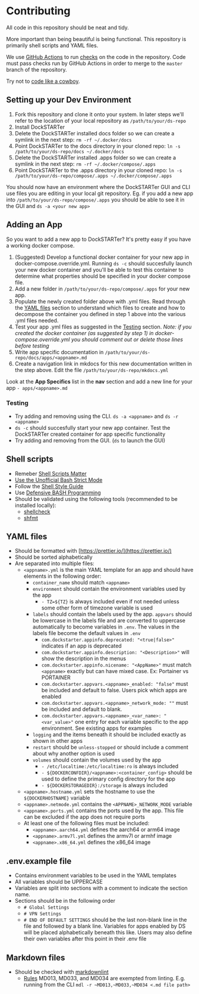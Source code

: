 # Contributing

All code in this repository should be neat and tidy.

More important than being beautiful is being functional. This repository is primarily shell scripts and YAML files.

We use [GitHub Actions](https://github.com/GhostWriters/DockSTARTer/actions) to run [checks](https://github.com/GhostWriters/DockSTARTer/tree/master/.github/workflows) on the code in the repository. Code must pass checks run by GitHub Actions in order to merge to the `master` branch of the repository.

Try not to [code like a cowboy](https://en.wikipedia.org/wiki/Cowboy_coding).

## Setting up your Dev Environment

1. Fork this repository and clone it onto your system. In later steps we'll refer to the location of your local repository as `/path/to/your/ds-repo`
1. Install DockSTARTer
1. Delete the DockSTARTer installed docs folder so we can create a symlink in the next step:  `rm -rf ~/.docker/docs`
1. Point DockSTARTer to the docs directory in your cloned repo: `ln -s /path/to/your/ds-repo/docs ~/.docker/docs`
1. Delete the DockSTARTer installed .apps folder so we can create a symlink in the next step: `rm -rf ~/.docker/compose/.apps`
1. Point DockSTARTer to the .apps directory in your cloned repo: `ln -s /path/to/your/ds-repo/compose/.apps ~/.docker/compose/.apps`

You should now have an environment where the DockSTARTer GUI and CLI use files you are editing in your local git repository. Eg. if you add a new app into `/path/to/your/ds-repo/compose/.apps` you should be able to see it in the GUI and `ds -a <your new app>`

## Adding an App

So you want to add a new app to DockSTARTer? It's pretty easy if you have a working docker compose.

1. (Suggested) Develop a functional docker container for your new app in docker-compose.override.yml. Running `ds -c` should succesfully launch your new docker container and you'll be able to test this container to determine what properties should be specified in your docker compose file.
1. Add a new folder in `/path/to/your/ds-repo/compose/.apps` for your new app.
1. Populate the newly created folder above with .yml files. Read through the [YAML files](#YAML-files) section to understand which files to create and how to decompose the container you defined in step 1 above into the various .yml files needed.
1. Test your app .yml files as suggested in the [Testing](#Testing) section. _Note: if you created the docker container (as suggested by step 1) in docker-compose.override.yml you should comment out or delete those lines before testing_
1. Write app specific documentation in `/path/to/your/ds-repo/docs/apps/<appname>.md`
1. Create a navigation link in mkdocs for this new documentation written in the step above. Edit the file `/path/to/your/ds-repo/mkdocs.yml`

Look at the **App Specifics** list in the **nav** section and add a new line for your app `- apps/<appname>.md`

### Testing

- Try adding and removing using the CLI. `ds -a <appname>` and `ds -r <appname>`
- `ds -c` should succesfully start your new app container. Test the DockSTARTer created container for app specific functionality
- Try adding and removing from the GUI. (`ds` to launch the GUI)

## Shell scripts

- Remeber [Shell Scripts Matter](https://dev.to/thiht/shell-scripts-matter)
- [Use the Unofficial Bash Strict Mode](http://redsymbol.net/articles/unofficial-bash-strict-mode/)
- Follow the [Shell Style Guide](https://google.github.io/styleguide/shell.xml)
- Use [Defensive BASH Programming](https://web.archive.org/web/20180917174959/http://www.kfirlavi.com/blog/2012/11/14/defensive-bash-programming/)
- Should be validated using the following tools (recommended to be installed locally):
  - [shellcheck](https://github.com/koalaman/shellcheck)
  - [shfmt](https://github.com/mvdan/sh)

## YAML files

- Should be formatted with [https://prettier.io/](https://prettier.io/)
- Should be sorted alphabetically
- Are separated into multiple files:
  - `<appname>.yml` is the main YAML template for an app and should have elements in the following order:
    - `container_name` should match `<appname>`
    - `environment` should contain the environment variables used by the app
      - `- TZ=${TZ}` is always included even if not needed unless some other form of timezone variable is used
    - `labels` should contain the labels used by the app. `appvars` should be lowercase in the labels file and are converted to uppercase automatically to become variables in `.env`. The values in the labels file become the default values in `.env`
      - `com.dockstarter.appinfo.deprecated: "<true|false>"` indicates if an app is deprecated
      - `com.dockstarter.appinfo.description: "<Description>"` will show the description in the menus
      - `com.dockstarter.appinfo.nicename: "<AppName>"` must match `<appname>` exactly but can have mixed case. Ex: Portainer vs PORTAINER
      - `com.dockstarter.appvars.<appname>_enabled: "false"` must be included and default to false. Users pick which apps are enabled
      - `com.dockstarter.appvars.<appname>_network_mode: ""` must be included and default to blank.
      - `com.dockstarter.appvars.<appname>_<var_name>: "<var_value>"` one entry for each variable specific to the app environment. See existing apps for examples
    - `logging` and the items beneath it should be included exactly as shown in other apps
    - `restart` should be `unless-stopped` or should include a comment about why another option is used
    - `volumes` should contain the volumes used by the app
      - `- /etc/localtime:/etc/localtime:ro` is always included
      - `- ${DOCKERCONFDIR}/<appname>:<container_config>` should be used to define the primary config directory for the app
      - `- ${DOCKERSTORAGEDIR}:/storage` is always included
  - `<appname>.hostname.yml` sets the hostname to use the `${DOCKERHOSTNAME}` variable
  - `<appname>.netmode.yml` contains the `<APPNAME>_NETWORK_MODE` variable
  - `<appname>.ports.yml` contains the ports used by the app. This file can be excluded if the app does not require ports
  - At least one of the following files must be included:
    - `<appname>.aarch64.yml` defines the aarch64 or arm64 image
    - `<appname>.armv7l.yml` defines the armv7l or armhf image
    - `<appname>.x86_64.yml` defines the x86_64 image

## .env.example file

- Contains environment variables to be used in the YAML templates
- All variables should be UPPERCASE
- Variables are split into sections with a comment to indicate the section name.
- Sections should be in the following order
  - `# Global Settings`
  - `# VPN Settings`
  - `# END OF DEFAULT SETTINGS` should be the last non-blank line in the file and followed by a blank line. Variables for apps enabled by DS will be placed alphabetically beneath this like. Users may also define their own variables after this point in their .env file

## Markdown files

- Should be checked with [markdownlint](https://github.com/markdownlint/markdownlint)
  - [Rules](https://github.com/markdownlint/markdownlint/blob/master/docs/RULES.md#rules) MD013, MD033, and MD034 are exempted from linting. E.g. running from the CLI `mdl -r ~MD013,~MD033,~MD034 <.md file path>`
